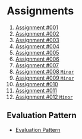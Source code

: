 # Assignments

1. [Assignment #001](./Assignment%20001.md)
2. [Assignment #002](./Assignment%20002.md)
3. [Assignment #003](./Assignment%20003.md)
4. [Assignment #004](./Assignment%20004.md)
5. [Assignment #005](./Assignment%20005.md)
6. [Assignment #006](./Assignment%20006.md)
7. [Assignment #007](./Assignment%20007.md)
8. [Assignment #008 `Minor`](<./Assignment%20008%20(Minor).md>)
9. [Assignment #009 `Minor`](<./Assignment%20009%20(Minor).md>)
10. [Assignment #010](./Assignment%20010.md)
11. [Assignment #011](./Assignment%20011.md)
12. [Assignment #012 `Minor`](<./Assignment%20012%20(Minor).md>)

## Evaluation Pattern

- [Evaluation Pattern](./Evaluation%20Pattern.md)

